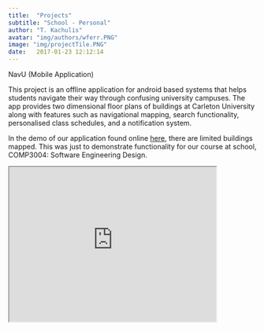```yaml
---
title:  "Projects"
subtitle: "School - Personal"
author: "T. Kachulis"
avatar: "img/authors/wferr.PNG"
image: "img/projectTile.PNG"
date:   2017-01-23 12:12:14
---
```


NavU (Mobile Application)

This project is an offline application for android based systems that helps students navigate their way through confusing university campuses. The app provides two dimensional floor plans of buildings at Carleton University along with features such as navigational mapping, search functionality, personalised class schedules, and a notification system.

In the demo of our application found online [here](https://github.com/TheBearCode/NavU "NavU on Github"), there are limited buildings mapped. This was just to demonstrate functionality for our course at school, COMP3004: Software Engineering Design.

<iframe width="420" height="315"
src="https://www.youtube.com/watch?v=qjlBw7v1oaQ">
</iframe>
